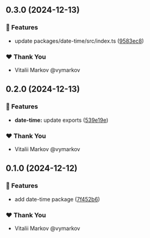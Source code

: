 ## 0.3.0 (2024-12-13)

### 🚀 Features

- update packages/date-time/src/index.ts ([9583ec8](https://github.com/lazy-orange/nx-workspace-v20/commit/9583ec8))

### ❤️ Thank You

- Vitalii Markov @vymarkov

## 0.2.0 (2024-12-13)

### 🚀 Features

- **date-time:** update exports ([539e19e](https://github.com/lazy-orange/nx-workspace-v20/commit/539e19e))

### ❤️ Thank You

- Vitalii Markov @vymarkov

## 0.1.0 (2024-12-12)

### 🚀 Features

- add date-time package ([7f452b6](https://github.com/lazy-orange/nx-workspace-v20/commit/7f452b6))

### ❤️ Thank You

- Vitalii Markov @vymarkov